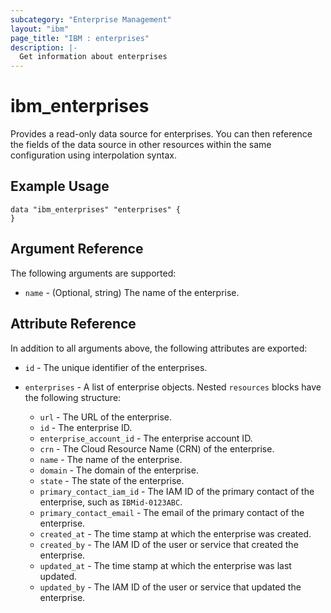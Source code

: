 ```yaml
---
subcategory: "Enterprise Management"
layout: "ibm"
page_title: "IBM : enterprises"
description: |-
  Get information about enterprises
---
```


# ibm\_enterprises

Provides a read-only data source for enterprises. You can then reference the fields of the data source in other resources within the same configuration using interpolation syntax.

## Example Usage

```hcl
data "ibm_enterprises" "enterprises" {
}
```

## Argument Reference

The following arguments are supported:

* `name` - (Optional, string) The name of the enterprise.

## Attribute Reference

In addition to all arguments above, the following attributes are exported:

* `id` - The unique identifier of the enterprises.

* `enterprises` - A list of enterprise objects. Nested `resources` blocks have the following structure:
	* `url` - The URL of the enterprise.
	* `id` - The enterprise ID.
	* `enterprise_account_id` - The enterprise account ID.
	* `crn` - The Cloud Resource Name (CRN) of the enterprise.
	* `name` - The name of the enterprise.
	* `domain` - The domain of the enterprise.
	* `state` - The state of the enterprise.
	* `primary_contact_iam_id` - The IAM ID of the primary contact of the enterprise, such as `IBMid-0123ABC`.
	* `primary_contact_email` - The email of the primary contact of the enterprise.
	* `created_at` - The time stamp at which the enterprise was created.
	* `created_by` - The IAM ID of the user or service that created the enterprise.
	* `updated_at` - The time stamp at which the enterprise was last updated.
	* `updated_by` - The IAM ID of the user or service that updated the enterprise.

